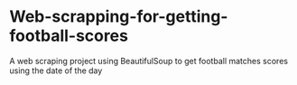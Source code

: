 # Web-scrapping-for-getting-football-scores
A web scraping project using BeautifulSoup to get football matches scores using the date of the day 

